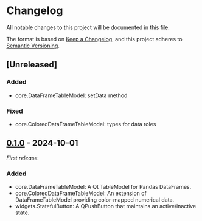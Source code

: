 Changelog
=========

All notable changes to this project will be documented in this file.

The format is based on [Keep a Changelog](https://keepachangelog.com/en/1.1.0/),
and this project adheres to [Semantic Versioning](https://semver.org/spec/v2.0.0.html).


## [Unreleased]

### Added

- core.DataFrameTableModel: setData method

### Fixed

- core.ColoredDataFrameTableModel: types for data roles


## [0.1.0] - 2024-10-01

_First release._

### Added

- core.DataFrameTableModel: A Qt TableModel for Pandas DataFrames.
- core.ColoredDataFrameTableModel: An extension of DataFrameTableModel providing color-mapped numerical data.
- widgets.StatefulButton: A QPushButton that maintains an active/inactive state.

[0.1.0]: https://github.com/int-brain-lab/iblqt/releases/tag/v0.1.0